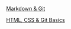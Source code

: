  <a href ="https://artiom-web.github.io/rsschool-cv/cv">Markdown & Git</a>
<p> <a href = "https://artiom-web.github.io/rsschool-cv/tree/rsschool-cv-html/index.html">HTML, CSS & Git Basics</a></p>
